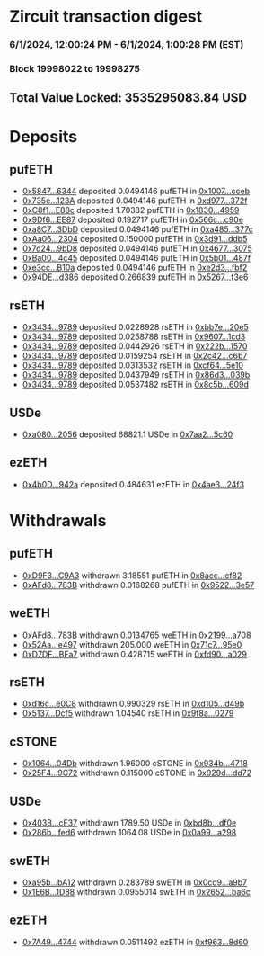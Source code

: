 # Zircuit transaction digest
### 6/1/2024, 12:00:24 PM - 6/1/2024, 1:00:28 PM (EST)
### Block 19998022 to 19998275

## Total Value Locked: 3535295083.84 USD

# Deposits
## pufETH
- [0x5847...6344](https://etherscan.io/address/0x5847A50F0854868021F6Bca0620bBBA6B9a06344) deposited 0.0494146 pufETH in [0x1007...cceb](https://etherscan.io/tx/0x5847A50F0854868021F6Bca0620bBBA6B9a06344)
- [0x735e...123A](https://etherscan.io/address/0x735eDb8fd932eCBBa40e3dDB59d9048509aF123A) deposited 0.0494146 pufETH in [0xd977...372f](https://etherscan.io/tx/0x735eDb8fd932eCBBa40e3dDB59d9048509aF123A)
- [0xC8f1...E88c](https://etherscan.io/address/0xC8f1e76C9b4bcfde013dAEee72bf0392371bE88c) deposited 1.70382 pufETH in [0x1830...4959](https://etherscan.io/tx/0xC8f1e76C9b4bcfde013dAEee72bf0392371bE88c)
- [0x9Df6...EE87](https://etherscan.io/address/0x9Df6308bffC7B3D800078B4025D7ac7caa55EE87) deposited 0.192717 pufETH in [0x566c...c90e](https://etherscan.io/tx/0x9Df6308bffC7B3D800078B4025D7ac7caa55EE87)
- [0xa8C7...3DbD](https://etherscan.io/address/0xa8C7e26FEa9b996276dB62E244249eC2Cab63DbD) deposited 0.0494146 pufETH in [0xa485...377c](https://etherscan.io/tx/0xa8C7e26FEa9b996276dB62E244249eC2Cab63DbD)
- [0xAa06...2304](https://etherscan.io/address/0xAa066eDfc6BEec6d5370F46b9ae60914D5A02304) deposited 0.150000 pufETH in [0x3d91...ddb5](https://etherscan.io/tx/0xAa066eDfc6BEec6d5370F46b9ae60914D5A02304)
- [0x7d24...9bD8](https://etherscan.io/address/0x7d24b85F07e6d988Df6419647Ee36422672b9bD8) deposited 0.0494146 pufETH in [0x4677...3075](https://etherscan.io/tx/0x7d24b85F07e6d988Df6419647Ee36422672b9bD8)
- [0xBa00...4c45](https://etherscan.io/address/0xBa00B93D69B6dDb9BBe075e5630Ecd0869BA4c45) deposited 0.0494146 pufETH in [0x5b01...487f](https://etherscan.io/tx/0xBa00B93D69B6dDb9BBe075e5630Ecd0869BA4c45)
- [0xe3cc...B10a](https://etherscan.io/address/0xe3ccEf00d4549D5d11b9f6FAAf3624E29A4dB10a) deposited 0.0494146 pufETH in [0xe2d3...fbf2](https://etherscan.io/tx/0xe3ccEf00d4549D5d11b9f6FAAf3624E29A4dB10a)
- [0x94DE...d386](https://etherscan.io/address/0x94DE908c5Cc5CADec9c98047Be148036279dd386) deposited 0.266839 pufETH in [0x5267...f3e6](https://etherscan.io/tx/0x94DE908c5Cc5CADec9c98047Be148036279dd386)
## rsETH
- [0x3434...9789](https://etherscan.io/address/0x34349c5569e7B846c3558961552D2202760A9789) deposited 0.0228928 rsETH in [0xbb7e...20e5](https://etherscan.io/tx/0x34349c5569e7B846c3558961552D2202760A9789)
- [0x3434...9789](https://etherscan.io/address/0x34349c5569e7B846c3558961552D2202760A9789) deposited 0.0258788 rsETH in [0x9607...1cd3](https://etherscan.io/tx/0x34349c5569e7B846c3558961552D2202760A9789)
- [0x3434...9789](https://etherscan.io/address/0x34349c5569e7B846c3558961552D2202760A9789) deposited 0.0442926 rsETH in [0x222b...1570](https://etherscan.io/tx/0x34349c5569e7B846c3558961552D2202760A9789)
- [0x3434...9789](https://etherscan.io/address/0x34349c5569e7B846c3558961552D2202760A9789) deposited 0.0159254 rsETH in [0x2c42...c6b7](https://etherscan.io/tx/0x34349c5569e7B846c3558961552D2202760A9789)
- [0x3434...9789](https://etherscan.io/address/0x34349c5569e7B846c3558961552D2202760A9789) deposited 0.0313532 rsETH in [0xcf64...5e10](https://etherscan.io/tx/0x34349c5569e7B846c3558961552D2202760A9789)
- [0x3434...9789](https://etherscan.io/address/0x34349c5569e7B846c3558961552D2202760A9789) deposited 0.0437949 rsETH in [0x86d3...039b](https://etherscan.io/tx/0x34349c5569e7B846c3558961552D2202760A9789)
- [0x3434...9789](https://etherscan.io/address/0x34349c5569e7B846c3558961552D2202760A9789) deposited 0.0537482 rsETH in [0x8c5b...609d](https://etherscan.io/tx/0x34349c5569e7B846c3558961552D2202760A9789)
## USDe
- [0xa080...2056](https://etherscan.io/address/0xa080b9Eb16972ce9262018a09906C133A0Cb2056) deposited 68821.1 USDe in [0x7aa2...5c60](https://etherscan.io/tx/0xa080b9Eb16972ce9262018a09906C133A0Cb2056)
## ezETH
- [0x4b0D...942a](https://etherscan.io/address/0x4b0Df2D340cDE96797bD8B98bC44ac2650B7942a) deposited 0.484631 ezETH in [0x4ae3...24f3](https://etherscan.io/tx/0x4b0Df2D340cDE96797bD8B98bC44ac2650B7942a)
# Withdrawals
## pufETH
- [0xD9F3...C9A3](https://etherscan.io/address/0xD9F3203E147CeFdd6440eD73E32EA4A4d52eC9A3) withdrawn 3.18551 pufETH in [0x8acc...cf82](https://etherscan.io/tx/0xD9F3203E147CeFdd6440eD73E32EA4A4d52eC9A3)
- [0xAFd8...783B](https://etherscan.io/address/0xAFd8d5347C3189A237D4697A49F1f8b65D07783B) withdrawn 0.0168268 pufETH in [0x9522...3e57](https://etherscan.io/tx/0xAFd8d5347C3189A237D4697A49F1f8b65D07783B)
## weETH
- [0xAFd8...783B](https://etherscan.io/address/0xAFd8d5347C3189A237D4697A49F1f8b65D07783B) withdrawn 0.0134765 weETH in [0x2199...a708](https://etherscan.io/tx/0xAFd8d5347C3189A237D4697A49F1f8b65D07783B)
- [0x52Aa...e497](https://etherscan.io/address/0x52Aa899454998Be5b000Ad077a46Bbe360F4e497) withdrawn 205.000 weETH in [0x71c7...95e0](https://etherscan.io/tx/0x52Aa899454998Be5b000Ad077a46Bbe360F4e497)
- [0xD7DF...BFa7](https://etherscan.io/address/0xD7DF7E085214743530afF339aFC420c7c720BFa7) withdrawn 0.428715 weETH in [0xfd90...a029](https://etherscan.io/tx/0xD7DF7E085214743530afF339aFC420c7c720BFa7)
## rsETH
- [0xd16c...e0C8](https://etherscan.io/address/0xd16cc1B2214BeC02096101E9AC23f694A17Ce0C8) withdrawn 0.990329 rsETH in [0xd105...d49b](https://etherscan.io/tx/0xd16cc1B2214BeC02096101E9AC23f694A17Ce0C8)
- [0x5137...Dcf5](https://etherscan.io/address/0x5137b75dC3A3c1DA10C558c76f58549eaA0ADcf5) withdrawn 1.04540 rsETH in [0x9f8a...0279](https://etherscan.io/tx/0x5137b75dC3A3c1DA10C558c76f58549eaA0ADcf5)
## cSTONE
- [0x1064...04Db](https://etherscan.io/address/0x1064c2071E4607e082199Bfe8FA8276A31C504Db) withdrawn 1.96000 cSTONE in [0x934b...4718](https://etherscan.io/tx/0x1064c2071E4607e082199Bfe8FA8276A31C504Db)
- [0x25F4...9C72](https://etherscan.io/address/0x25F4ff99503D2d48C8C35CbCa2F75fBB8bB89C72) withdrawn 0.115000 cSTONE in [0x929d...dd72](https://etherscan.io/tx/0x25F4ff99503D2d48C8C35CbCa2F75fBB8bB89C72)
## USDe
- [0x403B...cF37](https://etherscan.io/address/0x403BAe43F34e95733798Ec67D9f13A8Ca39dcF37) withdrawn 1789.50 USDe in [0xbd8b...df0e](https://etherscan.io/tx/0x403BAe43F34e95733798Ec67D9f13A8Ca39dcF37)
- [0x286b...fed6](https://etherscan.io/address/0x286bB01FEe2f8617DA83A522Ef27E3A96807fed6) withdrawn 1064.08 USDe in [0x0a99...a298](https://etherscan.io/tx/0x286bB01FEe2f8617DA83A522Ef27E3A96807fed6)
## swETH
- [0xa95b...bA12](https://etherscan.io/address/0xa95b830E320A365A976e946CFD289CeD4C74bA12) withdrawn 0.283789 swETH in [0x0cd9...a9b7](https://etherscan.io/tx/0xa95b830E320A365A976e946CFD289CeD4C74bA12)
- [0x1E6B...1D88](https://etherscan.io/address/0x1E6B2D6dde6f700B12Ea578D866aABCeDC871D88) withdrawn 0.0955014 swETH in [0x2652...ba6c](https://etherscan.io/tx/0x1E6B2D6dde6f700B12Ea578D866aABCeDC871D88)
## ezETH
- [0x7A49...4744](https://etherscan.io/address/0x7A493Be5c2ce014cD049Bf178a1ac0Db1B434744) withdrawn 0.0511492 ezETH in [0xf963...8d60](https://etherscan.io/tx/0x7A493Be5c2ce014cD049Bf178a1ac0Db1B434744)
